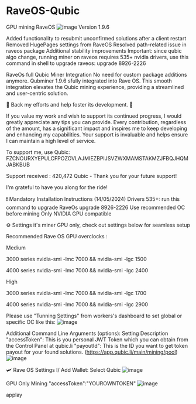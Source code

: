 # RaveOS-Qubic
GPU mining RaveOS
![image](https://github.com/CriosIon/RaveOS-Qubic/assets/63637120/7eb65013-1ac8-4a33-83b1-e967124a2985)
Version 1.9.6

Added functionality to resubmit unconfirmed solutions after a client restart
Removed HugePages settings from RaveOS
Resolved path-related issue in raveos package
Additional stability improvements
Important: since qubic algo change, running miner on raveos requires 535+ nvidia drivers, use this command in shell to upgrade raveos:
upgrade 8926-2226

RaveOs full Qubic Miner Integration
No need for custom package additions anymore. Qubminer 1.9.6 sfully integrated into Rave OS. This smooth integration elevates the Qubic mining experience, providing a streamlined and user-centric solution.


💫 Back my efforts and help foster its development. 💫

If you value my work and wish to support its continued progress, I would greatly appreciate any tips you can provide. Every contribution, regardless of the amount, has a significant impact and inspires me to keep developing and enhancing my capabilities. Your support is invaluable and helps ensure I can maintain a high level of service.

To support me, use Qubic: FZCNOURXYEPULCFPOZOVLAJMIEZBPIJSVZWXMAMSTAKMZJFBQJHQMJABKBUB

Support received : 420,472 Qubic - Thank you for your future support!



I'm grateful to have you along for the ride!

❗ Mandatory Installation Instructions (14/05/2024)
Drivers 535+: run this command to upgrade RaveOs upgrade 8926-2226
Use recommended OC before mining
Only NVIDIA GPU compatible

⚙️ Settings
it's miner GPU only, check out settings below for seamless setup

Recommended Rave OS GPU overclocks : 

Medium

3000 series nvidia-smi -lmc 7000 && nvidia-smi -lgc 1500

4000 series nvidia-smi -lmc 7000 && nvidia-smi -lgc 2400

High

3000 series nvidia-smi -lmc 7000 && nvidia-smi -lgc 1700

4000 series nvidia-smi -lmc 7000 && nvidia-smi -lgc 2900

Please use "Tunning Settings" from workers's dashboard to set global or specific OC like this:
![image](https://github.com/CriosIon/RaveOS-Qubic/assets/63637120/6634eb31-dd13-4b8e-9888-fcd3a9f4844b)

Additional Command Line Arguments (options):
Setting	Description
"accessToken":	This is you personal JWT Token which you can obtain from the Control Panel at qubic.li
"payoutId":	This is the ID you want to get token payout for your found solutions. (https://app.qubic.li/main/mining/pool)
![image](https://github.com/CriosIon/RaveOS-Qubic/assets/63637120/0a9770dc-a6e1-4113-98b7-0b22acca7370)


🛩️ Rave OS Settings
I/ Add Wallet: Select Qubic
![image](https://github.com/CriosIon/RaveOS-Qubic/assets/63637120/41fbd6ae-e006-474d-953d-d8205437fbb4)

GPU Only Mining
"accessToken":"YOUROWNTOKEN"
![image](https://github.com/CriosIon/RaveOS-Qubic/assets/63637120/f725e2d3-1637-4e79-826d-30983fe487b4)

applay


